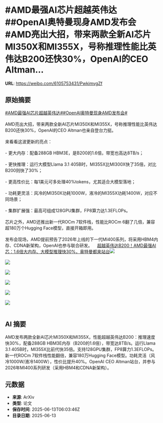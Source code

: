# #AMD最强AI芯片超越英伟达##OpenAI奥特曼现身AMD发布会#AMD亮出大招，带来两款全新AI芯片MI350X和MI355X，号称推理性能比英伟达B200还快30%，OpenAI的CEO Altman...

**URL**: https://weibo.com/6105753431/PwkimvgZf

## 原始摘要

<a href="https://m.weibo.cn/search?containerid=231522type%3D1%26t%3D10%26q%3D%23AMD%E6%9C%80%E5%BC%BAAI%E8%8A%AF%E7%89%87%E8%B6%85%E8%B6%8A%E8%8B%B1%E4%BC%9F%E8%BE%BE%23&amp;extparam=%23AMD%E6%9C%80%E5%BC%BAAI%E8%8A%AF%E7%89%87%E8%B6%85%E8%B6%8A%E8%8B%B1%E4%BC%9F%E8%BE%BE%23" data-hide=""><span class="surl-text">#AMD最强AI芯片超越英伟达#</span></a><a href="https://m.weibo.cn/search?containerid=231522type%3D1%26t%3D10%26q%3D%23OpenAI%E5%A5%A5%E7%89%B9%E6%9B%BC%E7%8E%B0%E8%BA%ABAMD%E5%8F%91%E5%B8%83%E4%BC%9A%23&amp;extparam=%23OpenAI%E5%A5%A5%E7%89%B9%E6%9B%BC%E7%8E%B0%E8%BA%ABAMD%E5%8F%91%E5%B8%83%E4%BC%9A%23" data-hide=""><span class="surl-text">#OpenAI奥特曼现身AMD发布会#</span></a><br><br>AMD亮出大招，带来两款全新AI芯片MI350X和MI355X，号称推理性能比英伟达B200还快30%，OpenAI的CEO Altman也亲自登台力挺。<br><br>来看看这波更新的亮点：<br><br>- 更大内存：配备288GB HBM3E，是B200的1.6倍，带宽也高达8TB/s；<br><br>- 更快推理：运行大模型Llama 3.1 405B时，MI355X比MI300X快了35倍，对比B200则快了30%；<br><br>- 更高性价比：每1美元可多处理40%tokens，尤其适合大模型落地；<br><br>- 功耗更灵活：风冷的MI350X功耗1000W，液冷的MI355X功耗1400W，对应不同场景；<br><br>- 集群扩展强：最高可组成128GPU集群，FP8算力达1.3EFLOPs。<br><br>芯片之外，AMD还推出新一代ROCm 7软件栈，性能比ROCm 6翻了几倍，兼容超180万个Hugging Face模型，直接开箱即用。<br><br>发布会现场，AMD提前预告了2026年上线的下一代MI400系列，将采用HBM4内存、CDNA新架构，OpenAI也参与联合研发。<a href="https://weibo.cn/sinaurl?u=https%3A%2F%2Fmp.weixin.qq.com%2Fs%2FHCTvvQZOiEUx9y7MImR0Vw" data-hide=""><span class="url-icon"><img style="width: 1rem;height: 1rem" src="https://h5.sinaimg.cn/upload/2015/09/25/3/timeline_card_small_web_default.png" referrerpolicy="no-referrer"></span><span class="surl-text">超越英伟达B200！AMD最强AI芯：1.6倍大内存、大模型推理快30%，奥特曼都来站台</span></a><img style="" src="https://tvax3.sinaimg.cn/large/006Fd7o3gy1i2dk3unfpxj30zk0heguf.jpg" referrerpolicy="no-referrer"><br><br><img style="" src="https://tvax2.sinaimg.cn/large/006Fd7o3gy1i2dk3u7lanj30yc0k0qc1.jpg" referrerpolicy="no-referrer"><br><br><img style="" src="https://tvax4.sinaimg.cn/large/006Fd7o3gy1i2dk3u41dsj30x60k0dp6.jpg" referrerpolicy="no-referrer"><br><br><img style="" src="https://tvax3.sinaimg.cn/large/006Fd7o3gy1i2dk3t82lvj30zk0k0jxl.jpg" referrerpolicy="no-referrer"><br><br><img style="" src="https://tvax4.sinaimg.cn/large/006Fd7o3gy1i2dk3ttqfbj30zk0hotfv.jpg" referrerpolicy="no-referrer"><br><br><img style="" src="https://tvax4.sinaimg.cn/large/006Fd7o3gy1i2dk3u9v01j30yq0k0jzo.jpg" referrerpolicy="no-referrer"><br><br>

## AI 摘要

AMD发布两款全新AI芯片MI350X和MI355X，性能超越英伟达B200：推理速度快30%，配备288GB HBM3E内存（B200的1.6倍），带宽达8TB/s。运行Llama 3.1 405B时，MI355X比前代快35倍。支持128GPU集群，FP8算力1.3EFLOPs。新一代ROCm 7软件栈性能翻倍，兼容180万Hugging Face模型。功耗灵活（风冷1000W/液冷1400W），性价比提升40%。OpenAI CEO Altman站台，并参与2026年MI400系列研发（采用HBM4和CDNA新架构）。

## 元数据

- **来源**: ArXiv
- **类型**: 论文
- **保存时间**: 2025-06-13T06:03:46Z
- **目录日期**: 2025-06-13
